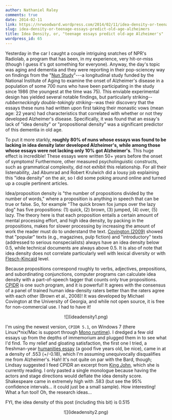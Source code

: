 ```yaml
---
author: Nathaniel Raley
comments: true
date: 2014-02-11 
link: https://nrwoodward.wordpress.com/2014/02/11/idea-density-or-teenage-essays-predict-old-age-alzheimers/
slug: idea-density-or-teenage-essays-predict-old-age-alzheimers
title: Idea Density, or, "teenage essays predict old-age Alzheimer's"
wordpress_id: 65
---
```


Yesterday in the car I caught a couple intriguing snatches of NPR's Radiolab, a program that has been, in my experience, very hit-or-miss (though I guess it's got something for everyone). Anyway, the day's topic was aging and dementia and they were reporting in their pop-sciencey way on findings from the "[Nun Study](http://en.wikipedia.org/wiki/Nun_Study)"---a longitudinal study funded by the National Institute of Aging to examine the onset of Alzheimer's disease in a population of some 700 nuns who have been participating in the study since 1986 (the youngest at the time was 75). This enviable experimental design has yielded several notable findings, but particularly striking--_rubberneckingly double-takingly striking_--was their discovery that the essays these nuns had written upon first taking their monastic vows (mean age: 22 years) had characteristics that correlated with whether or not they developed Alzheimer's disease. Specifically, it was found that an essay's lack of "idea density" or "propositional density" was a significant predictor of this dementia in old age.  
  
To put it more starkly, **roughly 80% of nuns whose essays was found to be lacking in idea density later developed Alzheimer's, while among those whose essays were not lacking only 10% got Alzheimer's**. This huge effect is incredible! These essays were written 50+ years before the onset of symptoms! Furthermore, other measured psycholinguistic constructs, such as grammatical complexity, did not exhibit this relationship. For all their listenability, Jad Abumrad and Robert Krulwich did a lousy job explaining this "idea density" on the air, so I did some poking around online and turned up a couple pertinent articles.  
  
Idea/proposition density is "the number of propositions divided by the number of words," where a proposition is anything in speech that can be true or false. So, for example "The quick brown fox jumps over the lazy dog" has five propositions: (1) quick, (2) brown, (3) jumped, (4) over, (5) lazy. The theory here is that each proposition entails a certain amount of mental processing effort, and high idea density, by packing in the propositions, makes for slower processing by increasing the amount of work the reader must do to understand the text. [Covington (2009)](http://www.ai.uga.edu/caspr/Covington-2009-Idea-Density-paper-SEC09-060.pdf) showed that "popular" texts (e.g., magazines, pulp fiction) and "introductory" texts (addressed to serious nonspecialists) always have an idea density below 0.5, while technical documents are always above 0.5. It is also of note that idea density does not correlate particularly well with lexical diversity or with [Flesch-Kincaid](http://en.wikipedia.org/wiki/Flesch-Kincaid_Readability_Test) level.  
  
Because propositions correspond roughly to verbs, adjectives, prepositions, and subordinating conjunctions, computer programs can calculate idea density with a part-of-speech tagger that counts only true propositions. [CPIDR](http://www.ai.uga.edu/caspr/) is one such program, and it is powerful! It agrees with the consensus of a panel of trained human idea-density raters better than the raters agree with each other (Brown et al., 2008)! It was developed by Michael Covington at the University of Georgia, and while not open source, it is free for non-commercial use. I had to have it!   
  
<center>
![](ideadensity1.png)
</center>  
  
I'm using the newest version, `CPIDR 5.1`, on Windows 7 (there Linux/*nix/Mac is support through [Mono runtime](http://www.mono-project.com/Mono:Runtime)). I dredged a few old essays up from the depths of immemorium and plugged them in to see what I'd find. To my relief and gloating satisfaction, the first one I tried, a freshman-year [humanities essay](http://docs.google.com/viewer?url=http%3A%2F%2Fwww.nathanielraley.com%2Fpascal_essay.doc) (a good five years old, be nice), came in at a density of .553 (+/-0.18), which I'm assuming unequivocally disqualifies me from Alzheimer's. Hah! It's not quite on par with the Bard, though; Lindsay suggested I feed CPIDR an excerpt from [King John](http://www.gutenberg.org/cache/epub/1511/pg1511.html), which she is currently reading. I only pasted a single monologue because having the actors and stage directions would deflate the idea density score. Shakespeare came in extremely high with .583 (but see the 95% confidence intervals... it could just be a small sample). How interesting! What a fun tool! Oh, the research ideas...  
  
FYI, the idea density of this post (including this bit) is 0.515  
  
<center>
![](ideadensity2.png)
</center>
